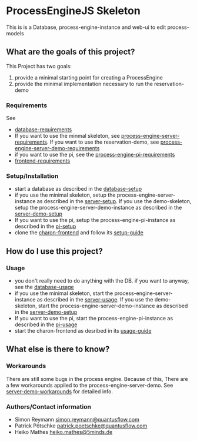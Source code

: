 # ProcessEngineJS Skeleton

This is is a Database, process-engine-instance and web-ui to edit process-models

## What are the goals of this project?

This Project has two goals:
1. provide a minimal starting point for creating a ProcessEngine
2. provide the minimal implementation necessary to run the reservation-demo

### Requirements

See
- [database-requirements](database/README.md#requirements)
- If you want to use the minmal skeleton, see [process-engine-server-requirements](process-engine-server/README.md#requirements). If you want to use the reservation-demo, see [process-engine-server-demo-requirements](process-engine-server-demo/README.md#requirements)
- if you want to use the pi, see the [process-engine-pi-requirements](process-engine-pi/README.md#requirements)
- [frontend-requirements](https://github.com/5minds/charon#voraussetzungen)

### Setup/Installation

- start a database as described in the [database-setup](database/README.md#setup)
- if you use the minimal skeleton, setup the process-engine-server-instance as described in the [server-setup](process-engine-server/README.md#setupinstallation). If you use the demo-skeleton, setup the process-engine-server-demo-instance as described in the [server-demo-setup](process-engine-server/README.md#setupinstallation)
- If you want to use the pi, setup the process-engine-pi-instance as described in the  [pi-setup](process-engine-pi/README.md#setupinstallation)
- clone the [charon-frontend](https://github.com/5minds/charon) and follow its [setup-guide](https://github.com/5minds/charon#setupinstallation)


## How do I use this project?

### Usage

- you don't really need to do anything with the DB. if you want to anyway, see the [database-usage](database/README.md#usage)
- if you use the minimal skeleton, start the process-engine-server-instance as described in the [server-usage](process-engine-server/README.md#usage). If you use the demo-skeleton, start the process-engine-server-demo-instance as described in the [server-demo-setup](process-engine-server/README.md#setupinstallation)
- If you want to use the pi, start the process-engine-pi-instance as described in the [pi-usage](process-engine-pi/README.md#usage)
- start the charon-frontend as desribed in its [usage-guide](https://github.com/5minds/charon#wie-kann-ich-das-projekt-benutzen)

## What else is there to know?

### Workarounds

There are still some bugs in the process engine. Because of this, There are a few workarounds applied to the process-engine-server-demo. See [server-demo-workarounds](process-engine-server-demo/README.md#workarounds) for detailed info.


### Authors/Contact information

- Simon Reymann <simon.reymann@quantusflow.com>
- Patrick Pötschke <patrick.poetschke@quantusflow.com>
- Heiko Mathes <heiko.mathes@5minds.de>
